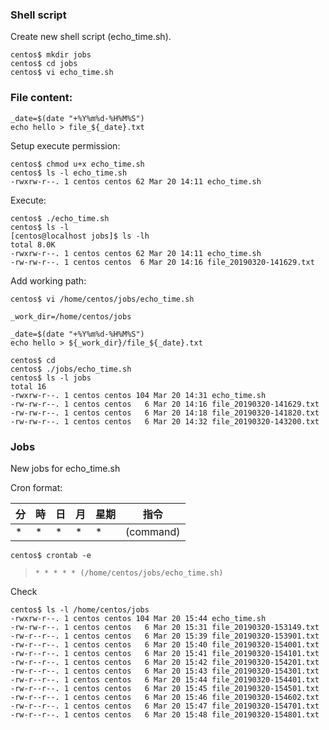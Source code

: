 ### Shell script
Create new shell script (echo_time.sh).
  
```
centos$ mkdir jobs
centos$ cd jobs
centos$ vi echo_time.sh  
```

### File content:  
> 
```
_date=$(date "+%Y%m%d-%H%M%S")
echo hello > file_${_date}.txt
```  

Setup execute permission:  
```
centos$ chmod u+x echo_time.sh
centos$ ls -l echo_time.sh
-rwxrw-r--. 1 centos centos 62 Mar 20 14:11 echo_time.sh
```  

Execute:  
```
centos$ ./echo_time.sh
centos$ ls -l
[centos@localhost jobs]$ ls -lh
total 8.0K
-rwxrw-r--. 1 centos centos 62 Mar 20 14:11 echo_time.sh
-rw-rw-r--. 1 centos centos  6 Mar 20 14:16 file_20190320-141629.txt
```  

Add working path:

```centos$ vi /home/centos/jobs/echo_time.sh```  

> 
```
_work_dir=/home/centos/jobs

_date=$(date "+%Y%m%d-%H%M%S")
echo hello > ${_work_dir}/file_${_date}.txt
```

```
centos$ cd
centos$ ./jobs/echo_time.sh
centos$ ls -l jobs
total 16
-rwxrw-r--. 1 centos centos 104 Mar 20 14:31 echo_time.sh
-rw-rw-r--. 1 centos centos   6 Mar 20 14:16 file_20190320-141629.txt
-rw-rw-r--. 1 centos centos   6 Mar 20 14:18 file_20190320-141820.txt
-rw-rw-r--. 1 centos centos   6 Mar 20 14:32 file_20190320-143200.txt
```  

### Jobs
New jobs for echo_time.sh

Cron format:

分	| 時 |	日 |	月 |	星期 | 指令
--- | --- | --- | --- | --- | ---
*	 | * | * | * | * | (command)  
  
```centos$ crontab -e```  
  
> ```* * * * * (/home/centos/jobs/echo_time.sh)```  
  
Check
  
```
centos$ ls -l /home/centos/jobs
-rwxrw-r--. 1 centos centos 104 Mar 20 15:44 echo_time.sh
-rw-rw-r--. 1 centos centos   6 Mar 20 15:31 file_20190320-153149.txt
-rw-r--r--. 1 centos centos   6 Mar 20 15:39 file_20190320-153901.txt
-rw-r--r--. 1 centos centos   6 Mar 20 15:40 file_20190320-154001.txt
-rw-r--r--. 1 centos centos   6 Mar 20 15:41 file_20190320-154101.txt
-rw-r--r--. 1 centos centos   6 Mar 20 15:42 file_20190320-154201.txt
-rw-r--r--. 1 centos centos   6 Mar 20 15:43 file_20190320-154301.txt
-rw-r--r--. 1 centos centos   6 Mar 20 15:44 file_20190320-154401.txt
-rw-r--r--. 1 centos centos   6 Mar 20 15:45 file_20190320-154501.txt
-rw-r--r--. 1 centos centos   6 Mar 20 15:46 file_20190320-154602.txt
-rw-r--r--. 1 centos centos   6 Mar 20 15:47 file_20190320-154701.txt
-rw-r--r--. 1 centos centos   6 Mar 20 15:48 file_20190320-154801.txt
```
